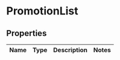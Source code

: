 # PromotionList

## Properties
Name | Type | Description | Notes
------------ | ------------- | ------------- | -------------

